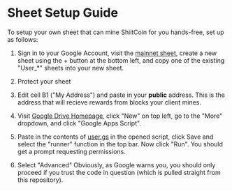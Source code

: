 # Sheet Setup Guide

To setup your own sheet that can mine ShiitCoin for you hands-free, set up as follows:

1. Sign in to your Google Account, visit the [mainnet sheet](https://docs.google.com/spreadsheets/d/1iilTYMgNZvOwXSnKA4ebKzSee4eWY7i3LJ9FObhlmKk/edit#gid=304846221), create a new sheet using the + button at the bottom left, and copy one of the existing "User_*" sheets into your new sheet.

1. Protect your sheet 

2. Edit cell B1 ("My Address") and paste in your **public** address. This is the address that will recieve rewards from blocks your client mines.

3. Visit [Google Drive Homepage](https://drive.google.com/drive/u/0/priority), click "New" on top left, go to the "More" dropdown, and click "Google Apps Script".

4. Paste in the contents of [user.gs](TODOFILL) in the opened script, click Save and select the "runner" function in the top bar. Now click "Run". You should get a prompt requesting permissions.

5. Select "Advanced" Obviously, as Google warns you, you should only proceed if you trust the code in question (which is pulled straight from this repository).